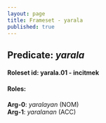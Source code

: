 ```yaml
---
layout: page
title: Frameset - yarala
published: true
---
```

<h2>Predicate: <i>yarala</i></h2>
<h4>Roleset id: yarala.01 - incitmek<br>
<h4>Roles:</h4>
<b>Arg-0</b>: <i>yaralayan</i>  (NOM) <br>
<b>Arg-1</b>: <i>yaralanan</i>  (ACC) <br>
